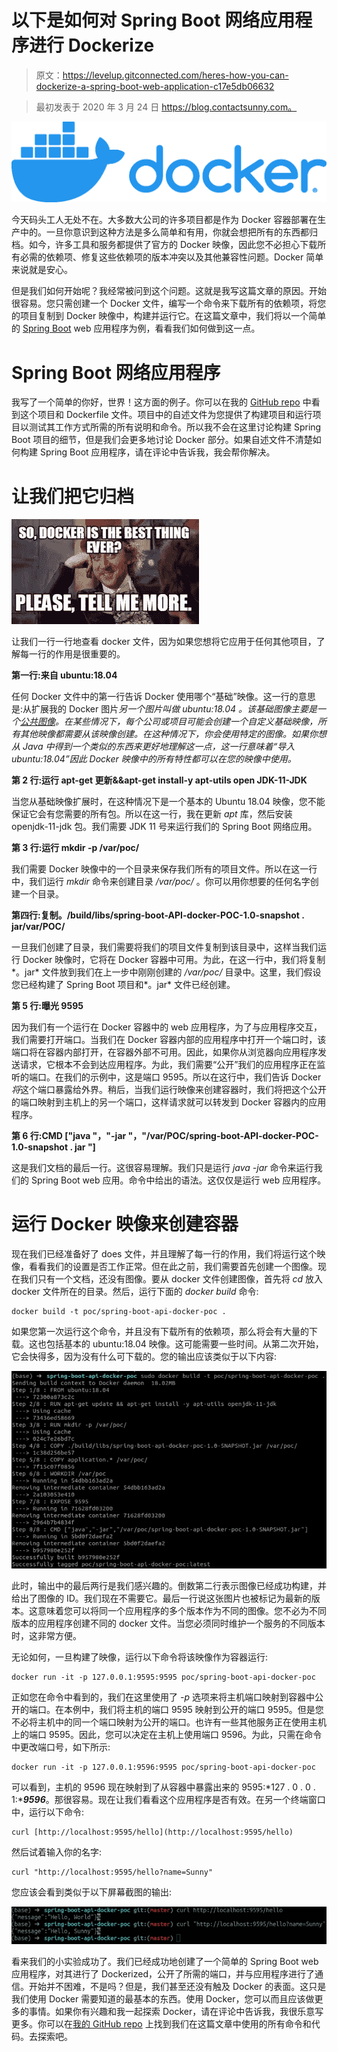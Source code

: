# 以下是如何对 Spring Boot 网络应用程序进行 Dockerize

> 原文：<https://levelup.gitconnected.com/heres-how-you-can-dockerize-a-spring-boot-web-application-c17e5db06632>

> 最初发表于 2020 年 3 月 24 日 https://blog.contactsunny.com。

![](img/19804cb98ea540efcd878df73bcdbed6.png)

今天码头工人无处不在。大多数大公司的许多项目都是作为 Docker 容器部署在生产中的。一旦你意识到这种方法是多么简单和有用，你就会想把所有的东西都归档。如今，许多工具和服务都提供了官方的 Docker 映像，因此您不必担心下载所有必需的依赖项、修复这些依赖项的版本冲突以及其他兼容性问题。Docker 简单来说就是安心。

但是我们如何开始呢？我经常被问到这个问题。这就是我写这篇文章的原因。开始很容易。您只需创建一个 Docker 文件，编写一个命令来下载所有的依赖项，将您的项目复制到 Docker 映像中，构建并运行它。在这篇文章中，我们将以一个简单的 [Spring Boot](https://blog.contactsunny.com/?s=spring+boot) web 应用程序为例，看看我们如何做到这一点。

# Spring Boot 网络应用程序

我写了一个简单的你好，世界！这方面的例子。你可以在我的 [GitHub repo](https://github.com/contactsunny/SpringBoot_Web_App_Docker_POC) 中看到这个项目和 Dockerfile 文件。项目中的自述文件为您提供了构建项目和运行项目以测试其工作方式所需的所有说明和命令。所以我不会在这里讨论构建 Spring Boot 项目的细节，但是我们会更多地讨论 Docker 部分。如果自述文件不清楚如何构建 Spring Boot 应用程序，请在评论中告诉我，我会帮你解决。

# 让我们把它归档

![](img/92ff1ef7d108b1871f76e49498df5bca.png)

让我们一行一行地查看 docker 文件，因为如果您想将它应用于任何其他项目，了解每一行的作用是很重要的。

**第一行:来自 ubuntu:18.04**

任何 Docker 文件中的第一行告诉 Docker 使用哪个“基础”映像。这一行的意思是:从扩展我的 Docker 图片*另一个图片叫做 *ubuntu:18.04* 。该基础图像主要是一个[公共图像](https://hub.docker.com/_/ubuntu)。在某些情况下，每个公司或项目可能会创建一个自定义基础映像，所有其他映像都需要从该映像创建。在这种情况下，你会使用特定的图像。如果你想从 Java 中得到一个类似的东西来更好地理解这一点，这一行意味着“导入 ubuntu:18.04”因此 Docker 映像中的所有特性都可以在您的映像中使用。*

**第 2 行:运行 apt-get 更新&&apt-get install-y apt-utils open JDK-11-JDK**

当您从基础映像扩展时，在这种情况下是一个基本的 Ubuntu 18.04 映像，您不能保证它会有您需要的所有包。所以在这一行，我在更新 *apt* 库，然后安装 openjdk-11-jdk 包。我们需要 JDK 11 号来运行我们的 Spring Boot 网络应用。

**第 3 行:运行 mkdir -p /var/poc/**

我们需要 Docker 映像中的一个目录来保存我们所有的项目文件。所以在这一行中，我们运行 *mkdir* 命令来创建目录 */var/poc/* 。你可以用你想要的任何名字创建一个目录。

**第四行:复制。/build/libs/spring-boot-API-docker-POC-1.0-snapshot . jar/var/POC/**

一旦我们创建了目录，我们需要将我们的项目文件复制到该目录中，这样当我们运行 Docker 映像时，它将在 Docker 容器中可用。为此，在这一行中，我们将复制*。jar* 文件放到我们在上一步中刚刚创建的 */var/poc/* 目录中。这里，我们假设您已经构建了 Spring Boot 项目和*。jar* 文件已经创建。

**第 5 行:曝光 9595**

因为我们有一个运行在 Docker 容器中的 web 应用程序，为了与应用程序交互，我们需要打开端口。当我们在 Docker 容器内部的应用程序中打开一个端口时，该端口将在容器内部打开，在容器外部不可用。因此，如果你从浏览器向应用程序发送请求，它根本不会到达应用程序。为此，我们需要“公开”我们的应用程序正在监听的端口。在我们的示例中，这是端口 9595。所以在这行中，我们告诉 Docker*将*这个端口暴露给外界。稍后，当我们运行映像来创建容器时，我们将把这个公开的端口映射到主机上的另一个端口，这样请求就可以转发到 Docker 容器内的应用程序。

**第 6 行:CMD ["java "，"-jar "，"/var/POC/spring-boot-API-docker-POC-1.0-snapshot . jar "]**

这是我们文档的最后一行。这很容易理解。我们只是运行 *java -jar* 命令来运行我们的 Spring Boot web 应用。命令中给出的语法。这仅仅是运行 web 应用程序。

# 运行 Docker 映像来创建容器

现在我们已经准备好了 does 文件，并且理解了每一行的作用，我们将运行这个映像，看看我们的设置是否工作正常。但在此之前，我们需要首先创建一个图像。现在我们只有一个文档，还没有图像。要从 docker 文件创建图像，首先将 *cd* 放入 docker 文件所在的目录。然后，运行下面的 *docker build* 命令:

```
docker build -t poc/spring-boot-api-docker-poc .
```

如果您第一次运行这个命令，并且没有下载所有的依赖项，那么将会有大量的下载。这也包括基本的 ubuntu:18.04 映像。这可能需要一些时间。从第二次开始，它会快得多，因为没有什么可下载的。您的输出应该类似于以下内容:

![](img/a77eccefab5baec8e6e8a827fa2a6490.png)

此时，输出中的最后两行是我们感兴趣的。倒数第二行表示图像已经成功构建，并给出了图像的 ID。我们现在不需要它。最后一行说这张图片也被标记为最新的版本。这意味着您可以将同一个应用程序的多个版本作为不同的图像。您不必为不同版本的应用程序创建不同的 docker 文件。当您必须同时维护一个服务的不同版本时，这非常方便。

无论如何，一旦构建了映像，运行以下命令将该映像作为容器运行:

```
docker run -it -p 127.0.0.1:9595:9595 poc/spring-boot-api-docker-poc
```

正如您在命令中看到的，我们在这里使用了 *-p* 选项来将主机端口映射到容器中公开的端口。在本例中，我们将主机的端口 9595 映射到公开的端口 9595。但是您不必将主机中的同一个端口映射为公开的端口。也许有一些其他服务正在使用主机上的端口 9595。因此，您可以决定在主机上使用端口 9596。为此，只需在命令中更改端口号，如下所示:

```
docker run -it -p 127.0.0.1:9596:9595 poc/spring-boot-api-docker-poc
```

可以看到，主机的 9596 现在映射到了从容器中暴露出来的 9595:*127 . 0 . 0 . 1:****9596***。那很容易。现在让我们看看这个应用程序是否有效。在另一个终端窗口中，运行以下命令:

```
curl [http://localhost:9595/hello](http://localhost:9595/hello)
```

然后试着输入你的名字:

```
curl "http://localhost:9595/hello?name=Sunny"
```

您应该会看到类似于以下屏幕截图的输出:

![](img/617701f4f3d67362c2cf3587f3c6d138.png)

看来我们的小实验成功了。我们已经成功地创建了一个简单的 Spring Boot web 应用程序，对其进行了 Dockerized，公开了所需的端口，并与应用程序进行了通信。开始并不困难，不是吗？但是，我们甚至还没有触及 Docker 的表面。这只是我们使用 Docker 需要知道的最基本的东西。使用 Docker，您可以而且应该做更多的事情。如果你有兴趣和我一起探索 Docker，请在评论中告诉我，我很乐意写更多。你可以在[我的 GitHub repo](https://github.com/contactsunny/SpringBoot_Web_App_Docker_POC) 上找到我们在这篇文章中使用的所有命令和代码。去探索吧。